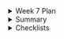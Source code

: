 <details>
<summary>Week 7 Plan</summary>
<br>
<ul>
    <li> Finalize the high-fidelity wireframes by Saturday.</li>
    <li> Get the pop-up box to work. This feature appears every time the users want to input their daily calories intake.</li>
    <li> Reading in the users' body information into LocalStorage.</li>
    <li> Decide and finalize what our team is going to tests or create the CI/CD Pipeline.</li>
    <li> Create Github issues. </li>
</ul>
</details>

<details>
<summary>Summary</summary>
<br>
<ul>
    <li> This week we are basically want to make our website to do CRUD.</li>
    <li> For Create, we want our website to be able to store users' personal information such as name, age, weight, height, and sex and calculate the approximate goals that users can achieve. Then, it can also store the calories the users inputted.</li>
    <li> For Read, we want our website to visualize or to show the users the profiles that have been created for them and their daily calories intake. </li>
    <li> For Update, we want our website to allow users to update their profiles or their calories records.</li>
    <li> For Delete, we want our website to allow users to delete their profiles or their calories records. </li>
</details>

<details>
<summary>Checklists</summary>
<br>
<ul>
    <li> Made a rough HTML files.</li>
    <li> Figured out how to store users' data</li>
    <li> Discussed CI/CD pipelines</li>
</details>


